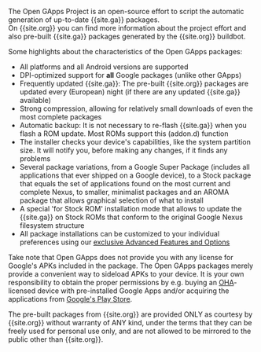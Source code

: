 The Open GApps Project is an open-source effort to script the automatic generation of up-to-date {{site.ga}} packages.<br />On {{site.org}} you can find more information about the project effort and also pre-built {{site.ga}} packages generated by the {{site.org}} buildbot.

Some highlights about the characteristics of the Open GApps packages:

- All platforms and all Android versions are supported
- DPI-optimized support for **all** Google packages (unlike other GApps)
- Frequently updated {{site.ga}}: The pre-built {{site.org}} packages are updated every (European) night (if there are any updated {{site.ga}} available)
- Strong compression, allowing for relatively small downloads of even the most complete packages
- Automatic backup: It is not necessary to re-flash {{site.ga}} when you flash a ROM update. Most ROMs support this (addon.d) function
- The installer checks your device's capabilities, like the system partition size. It will notify you, before making any changes, if it finds any problems
- Several package variations, from a Google Super Package (includes all applications that ever shipped on a Google device), to a Stock package that equals the set of applications found on the most current and complete Nexus, to smaller, minimalist packages and an AROMA package that allows graphical selection of what to install
- A special 'for Stock ROM' installation mode that allows to update the {{site.ga}} on Stock ROMs that conform to the original Google Nexus filesystem structure
- All package installations can be customized to your individual preferences using our [exclusive Advanced Features and Options](https://github.com/opengapps/opengapps/wiki/Advanced-Features-and-Options)

Take note that Open GApps does not provide you with any license for Google's APKs included in the package.
The Open GApps packages merely provide a convenient way to sideload APKs to your device.
It is your own responsibility to obtain the proper permissions by e.g. buying an [OHA](https://www.openhandsetalliance.com)-licensed device with pre-installed Google Apps and/or acquiring the applications from [Google's Play Store](https://play.google.com/store).

The pre-built packages from {{site.org}} are provided ONLY as courtesy by {{site.org}} without warranty of ANY kind, under the terms that they can be freely used for personal use only, and are not allowed to be mirrored to the public other than {{site.org}}.
